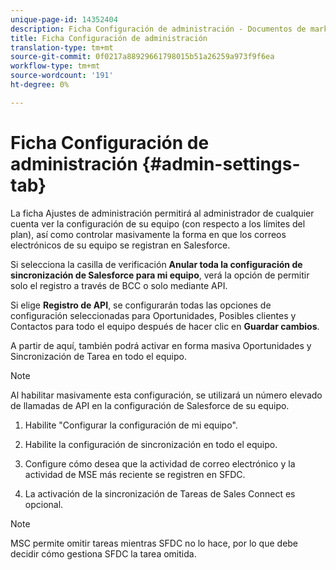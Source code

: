 ```yaml
---
unique-page-id: 14352404
description: Ficha Configuración de administración - Documentos de marketing - Documentación del producto
title: Ficha Configuración de administración
translation-type: tm+mt
source-git-commit: 0f0217a88929661798015b51a26259a973f9f6ea
workflow-type: tm+mt
source-wordcount: '191'
ht-degree: 0%

---
```



# Ficha Configuración de administración {#admin-settings-tab}

La ficha Ajustes de administración permitirá al administrador de cualquier cuenta ver la configuración de su equipo (con respecto a los límites del plan), así como controlar masivamente la forma en que los correos electrónicos de su equipo se registran en Salesforce.

Si selecciona la casilla de verificación **Anular toda la configuración de sincronización de Salesforce para mi equipo**, verá la opción de permitir solo el registro a través de BCC o solo mediante API.

Si elige **Registro de API**, se configurarán todas las opciones de configuración seleccionadas para Oportunidades, Posibles clientes y Contactos para todo el equipo después de hacer clic en **Guardar cambios**.

A partir de aquí, también podrá activar en forma masiva Oportunidades y Sincronización de Tarea en todo el equipo.

>[!NOTE]
>
>Al habilitar masivamente esta configuración, se utilizará un número elevado de llamadas de API en la configuración de Salesforce de su equipo.

1. Habilite &quot;Configurar la configuración de mi equipo&quot;.

1. Habilite la configuración de sincronización en todo el equipo.

1. Configure cómo desea que la actividad de correo electrónico y la actividad de MSE más reciente se registren en SFDC.

1. La activación de la sincronización de Tareas de Sales Connect es opcional.

>[!NOTE]
>
>MSC permite omitir tareas mientras SFDC no lo hace, por lo que debe decidir cómo gestiona SFDC la tarea omitida.
